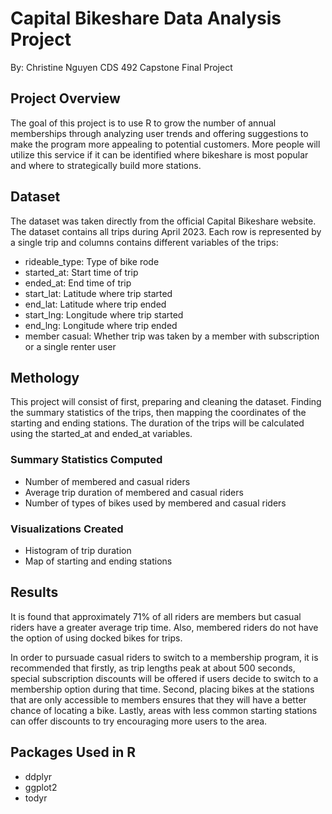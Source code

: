 # Capital Bikeshare Data Analysis Project

By: Christine Nguyen 
CDS 492 Capstone Final Project

## Project Overview

The goal of this project is to use R to grow the number of annual memberships through analyzing user trends and offering suggestions to make the program more appealing to potential customers. More people will utilize this service if it can be identified where bikeshare is most popular and where to strategically build more stations. 

## Dataset

The dataset was taken directly from the official Capital Bikeshare website. The dataset contains all trips during April 2023. Each row is represented by a single trip and columns contains different variables of the trips: 

- rideable_type: Type of bike rode
- started_at: Start time of trip
- ended_at: End time of trip
- start_lat: Latitude where trip started
- end_lat: Latitude where trip ended
- start_lng: Longitude where trip started
- end_lng: Longitude where trip ended
- member casual: Whether trip was taken by a member with subscription or a single renter user

## Methology

This project will consist of first, preparing and cleaning the dataset. Finding the summary statistics of the trips, then mapping the coordinates of the starting and ending stations. The duration of the trips will be calculated using the started_at and ended_at variables. 

### Summary Statistics Computed

- Number of membered and casual riders
- Average trip duration of membered and casual riders
- Number of types of bikes used by membered and casual riders

### Visualizations Created

- Histogram of trip duration
- Map of starting and ending stations

## Results

It is found that approximately 71% of all riders are members but casual riders have a greater average trip time. Also, membered riders do not have the option of using docked bikes for trips. 

In order to pursuade casual riders to switch to a membership program, it is recommended that firstly, as trip lengths peak at about 500 seconds, special subscription discounts will be offered if users decide to switch to a membership option during that time. Second, placing bikes at the stations that are only accessible to members ensures that they will have a better chance of locating a bike. Lastly, areas with less common starting stations can offer discounts to try encouraging more users to the area.  

## Packages Used in R

- ddplyr
- ggplot2
- todyr
